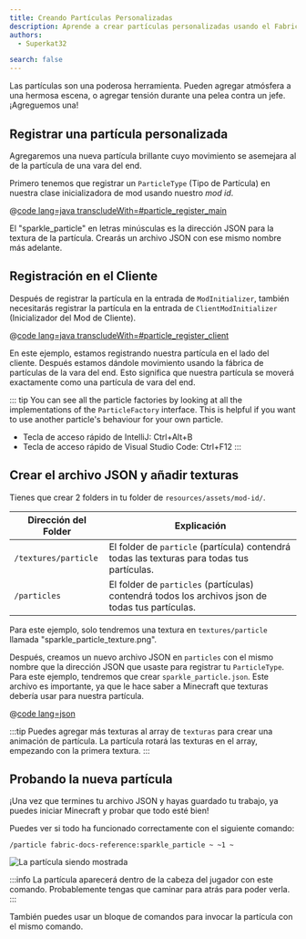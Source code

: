 ```yaml
---
title: Creando Partículas Personalizadas
description: Aprende a crear partículas personalizadas usando el Fabric API.
authors:
  - Superkat32

search: false
---
```


Las partículas son una poderosa herramienta. Pueden agregar atmósfera a una hermosa escena, o agregar tensión durante una pelea contra un jefe. ¡Agreguemos una!

## Registrar una partícula personalizada

Agregaremos una nueva partícula brillante cuyo movimiento se asemejara al de la partícula de una vara del end.

Primero tenemos que registrar un `ParticleType` (Tipo de Partícula) en nuestra clase inicializadora de mod usando nuestro _mod id_.

@[code lang=java transcludeWith=#particle_register_main](@/reference/latest/src/main/java/com/example/docs/FabricDocsReference.java)

El "sparkle_particle" en letras minúsculas es la dirección JSON para la textura de la partícula. Crearás un archivo JSON con ese mismo nombre más adelante.

## Registración en el Cliente

Después de registrar la partícula en la entrada de `ModInitializer`, también necesitarás registrar la partícula en la entrada de `ClientModInitializer` (Inicializador del Mod de Cliente).

@[code lang=java transcludeWith=#particle_register_client](@/reference/latest/src/client/java/com/example/docs/FabricDocsReferenceClient.java)

En este ejemplo, estamos registrando nuestra partícula en el lado del cliente. Después estamos dándole movimiento usando la fábrica de partículas de la vara del end. Esto significa que nuestra partícula se moverá exactamente como una partícula de vara del end.

::: tip
You can see all the particle factories by looking at all the implementations of the `ParticleFactory` interface. This is helpful if you want to use another particle's behaviour for your own particle.

- Tecla de acceso rápido de IntelliJ: Ctrl+Alt+B
- Tecla de acceso rápido de Visual Studio Code: Ctrl+F12
:::

## Crear el archivo JSON y añadir texturas

Tienes que crear 2 folders in tu folder de `resources/assets/mod-id/`.

| Dirección del Folder | Explicación                                                                                                                         |
| -------------------- | ----------------------------------------------------------------------------------------------------------------------------------- |
| `/textures/particle` | El folder de `particle` (partícula) contendrá todas las texturas para todas tus partículas.      |
| `/particles`         | El folder de `particles` (partículas) contendrá todos los archivos json de todas tus partículas. |

Para este ejemplo, solo tendremos una textura en `textures/particle` llamada "sparkle_particle_texture.png".

Después, creamos un nuevo archivo JSON en `particles` con el mismo nombre que la dirección JSON que usaste para registrar tu `ParticleType`. Para este ejemplo, tendremos que crear `sparkle_particle.json`. Este archivo es importante, ya que le hace saber a Minecraft que texturas debería usar para nuestra partícula.

@[code lang=json](@/reference/latest/src/main/resources/assets/fabric-docs-reference/particles/sparkle_particle.json)

:::tip
Puedes agregar más texturas al array de `texturas` para crear una animación de partícula. La partícula rotará las texturas en el array, empezando con la primera textura.
:::

## Probando la nueva partícula

¡Una vez que termines tu archivo JSON y hayas guardado tu trabajo, ya puedes iniciar Minecraft y probar que todo esté bien!

Puedes ver si todo ha funcionado correctamente con el siguiente comando:

```mcfunction
/particle fabric-docs-reference:sparkle_particle ~ ~1 ~
```

![La partícula siendo mostrada](/assets/develop/rendering/particles/sparkle-particle-showcase.png)

:::info
La partícula aparecerá dentro de la cabeza del jugador con este comando. Probablemente tengas que caminar para atrás para poder verla.
:::

También puedes usar un bloque de comandos para invocar la partícula con el mismo comando.
